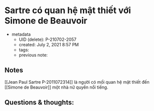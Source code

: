# Sartre có quan hệ mật thiết với Simone de Beauvoir

- metadata
	- UID (delete): P-210702-2057
	- created: July 2, 2021 8:57 PM
	- tags:
	- previous note:

## Notes
[[Jean Paul Sartre P-2011072314]] là người có mối quan hệ mật thiết đến [[Simone de Beauvoir]] một nhà nữ quyền nổi tiếng.

## Questions & thoughts:
